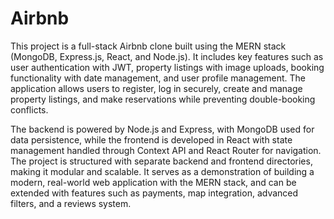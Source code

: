 # Airbnb
This project is a full-stack Airbnb clone built using the MERN stack (MongoDB, Express.js, React, and Node.js). It includes key features such as user authentication with JWT, property listings with image uploads, booking functionality with date management, and user profile management. The application allows users to register, log in securely, create and manage property listings, and make reservations while preventing double-booking conflicts.

The backend is powered by Node.js and Express, with MongoDB used for data persistence, while the frontend is developed in React with state management handled through Context API and React Router for navigation. The project is structured with separate backend and frontend directories, making it modular and scalable. It serves as a demonstration of building a modern, real-world web application with the MERN stack, and can be extended with features such as payments, map integration, advanced filters, and a reviews system.
